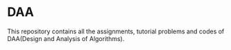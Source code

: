 # DAA

This repository contains all the assignments, tutorial problems and codes of DAA(Design and Analysis of Algorithms). 
